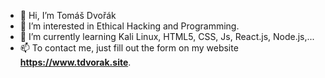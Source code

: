 - 👋 Hi, I’m Tomáš Dvořák
- 👀 I’m interested in Ethical Hacking and Programming.
- 🌱 I’m currently learning Kali Linux, HTML5, CSS, Js, React.js, Node.js,...
- 📫 To contact me, just fill out the form on my website <strong>https://www.tdvorak.site</strong>.
